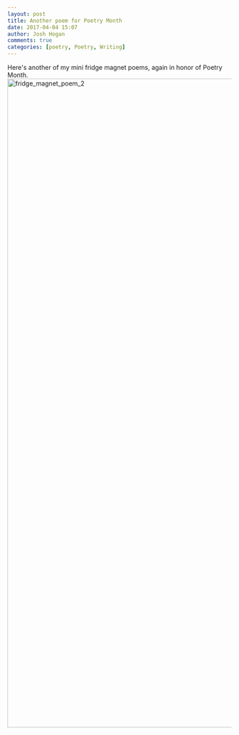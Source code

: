 ```yaml
---
layout: post
title: Another poem for Poetry Month
date: 2017-04-04 15:07
author: Josh Hogan
comments: true
categories: [poetry, Poetry, Writing]
---
```

Here's another of my mini fridge magnet poems, again in honor of Poetry Month.<img class="alignnone size-full wp-image-346" src="https://joshuadavidhogan.files.wordpress.com/2017/04/fridge_magnet_poem_2.jpg" alt="fridge_magnet_poem_2" width="2592" height="1456" />

